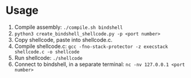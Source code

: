 # Usage

1. Compile assembly: `./compile.sh bindshell`
2. `python3 create_bindshell_shellcode.py -p <port number>`
3. Copy shellcode, paste into shellcode.c.
4. Compile shellcode.c: `gcc -fno-stack-protector -z execstack shellcode.c -o shellcode`
5. Run shellcode: `./shellcode`
6. Connect to bindshell, in a separate terminal: `nc -nv 127.0.0.1 <port number>`

